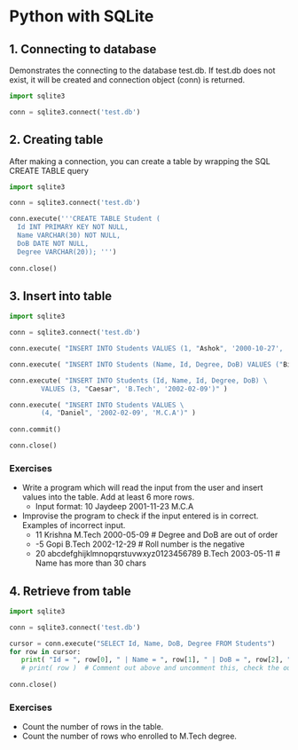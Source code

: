 # Python with SQLite


## 1. Connecting to database

Demonstrates the connecting to the database test.db. If test.db does not exist, it will be created and connection object (conn) is returned.
 
 ```python
import sqlite3

conn = sqlite3.connect('test.db')
```

## 2. Creating table

After making a connection, you can create a table by wrapping the SQL CREATE TABLE query 

```python
import sqlite3

conn = sqlite3.connect('test.db')

conn.execute('''CREATE TABLE Student (
  Id INT PRIMARY KEY NOT NULL, 
  Name VARCHAR(30) NOT NULL, 
  DoB DATE NOT NULL, 
  Degree VARCHAR(20)); ''')
  
conn.close()
```

## 3. Insert into table

```python
import sqlite3

conn = sqlite3.connect('test.db')

conn.execute( "INSERT INTO Students VALUES (1, "Ashok", '2000-10-27', 'M.Tech')" )

conn.execute( "INSERT INTO Students (Name, Id, Degree, DoB) VALUES ("Binu", 2, 'M.Tech', '2000-07-15')" )

conn.execute( "INSERT INTO Students (Id, Name, Id, Degree, DoB) \
        VALUES (3, "Caesar", 'B.Tech', '2002-02-09')" )

conn.execute( "INSERT INTO Students VALUES \
        (4, "Daniel", '2002-02-09', 'M.C.A')" )
        
conn.commit()

conn.close()
```

### Exercises
* Write a program which will read the input from the user and insert values into the table. Add at least 6 more rows.
  * Input format: 10 Jaydeep 2001-11-23 M.C.A
* Improvise the program to check if the input entered is in correct. Examples of incorrect input.
  * 11 Krishna M.Tech 2000-05-09   # Degree and DoB are out of order
  * -5 Gopi B.Tech 2002-12-29   # Roll number is the negative
  * 20 abcdefghijklmnopqrstuvwxyz0123456789 B.Tech 2003-05-11  # Name has more than 30 chars

## 4. Retrieve from table

```python
import sqlite3

conn = sqlite3.connect('test.db')

cursor = conn.execute("SELECT Id, Name, DoB, Degree FROM Students")
for row in cursor:
   print( "Id = ", row[0], " | Name = ", row[1], " | DoB = ", row[2], " | Degree = ", row[3] )
   # print( row )  # Comment out above and uncomment this, check the output
   
conn.close()
```

### Exercises
* Count the number of rows in the table.
* Count the number of rows who enrolled to M.Tech degree.
